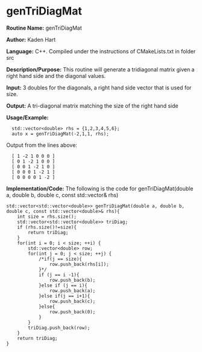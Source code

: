# genTriDiagMat

**Routine Name:**           genTriDiagMat

**Author:** Kaden Hart

**Language:** C++. Compiled under the instructions of CMakeLists.txt in folder src

**Description/Purpose:** This routine will generate a tridiagonal matrix given a right hand side and the diagonal values.

**Input:** 3 doubles for the diagonals, a right hand side vector that is used for size.

**Output:** A tri-diagonal matrix matching the size of the right hand side

**Usage/Example:**  

      std::vector<double> rhs = {1,2,3,4,5,6};
      auto x = genTriDiagMat(-2,1,1, rhs);

Output from the lines above:  

      [ 1 -2 1 0 0 0 ]
      [ 0 1 -2 1 0 0 ]
      [ 0 0 1 -2 1 0 ]
      [ 0 0 0 1 -2 1 ]
      [ 0 0 0 0 1 -2 ]


**Implementation/Code:** The following is the code for genTriDiagMat(double a, double b, double c, const std::vector<double>& rhs)  

    std::vector<std::vector<double>> genTriDiagMat(double a, double b, double c, const std::vector<double>& rhs){
        int size = rhs.size();
        std::vector<std::vector<double>> triDiag;
        if (rhs.size()!=size){
            return triDiag;
        }
        for(int i = 0; i < size; ++i) {
            std::vector<double> row;
            for(int j = 0; j < size; ++j) {
                /*if(j == size){
                    row.push_back(rhs[i]);
                }*/
                if (j == i -1){
                    row.push_back(b);
                }else if (j == i){
                    row.push_back(a);
                }else if(j == i+1){
                    row.push_back(c);
                }else{
                    row.push_back(0);
                }
            }
            triDiag.push_back(row);
        }
        return triDiag;
    }

